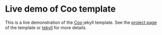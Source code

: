 # Live demo of Coo template

This is a live demonstration of the [Coo][coo] jekyll template.  See the
[project page][coo] of the template or [tekyll][tekyll] for more details.

[coo]: https://github.com/quacksouls/jekyll-theme-coo
[tekyll]: https://github.com/quacksouls/tekyll

